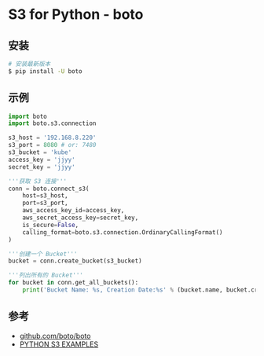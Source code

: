 # S3 for Python - boto

## 安装

```sh
# 安装最新版本
$ pip install -U boto
```

## 示例

```python
import boto
import boto.s3.connection

s3_host = '192.168.8.220'
s3_port = 8080 # or: 7480
s3_bucket = 'kube'
access_key = 'jjyy'
secret_key = 'jjyy'

'''获取 S3 连接'''
conn = boto.connect_s3(
    host=s3_host,
    port=s3_port,
    aws_access_key_id=access_key,
    aws_secret_access_key=secret_key,
    is_secure=False,
    calling_format=boto.s3.connection.OrdinaryCallingFormat()
)

'''创建一个 Bucket'''
bucket = conn.create_bucket(s3_bucket)

'''列出所有的 Bucket'''
for bucket in conn.get_all_buckets():
    print('Bucket Name: %s, Creation Date:%s' % (bucket.name, bucket.creation_date))
```

## 参考

* [github.com/boto/boto](https://github.com/boto/boto)
* [PYTHON S3 EXAMPLES](http://docs.ceph.com/docs/master/radosgw/s3/python/)
